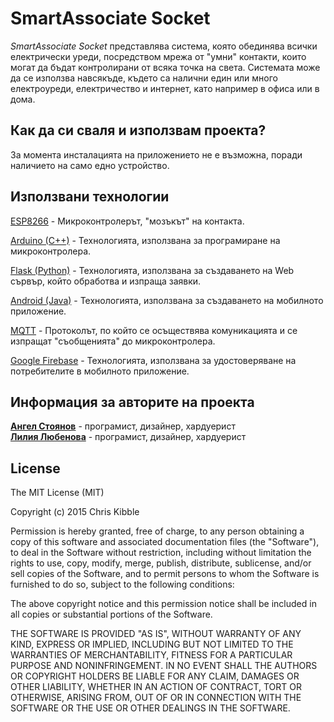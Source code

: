 # **SmartAssociate Socket**

*SmartAssociate Socket* представлява система, която обединява всички електрически уреди, посредством мрежа от "умни" контакти, които могат да бъдат контролирани от всяка точка на света. Системата може да се използва навсякъде, където са налични един или много електроуреди, електричество и интернет, като например в офиса или в дома.

## Как да си сваля и използвам проекта?

За момента инсталацията на приложението не е възможна, поради наличието на само едно устройство.

## Използвани технологии

[ESP8266](https://www.espressif.com/en/products/socs/esp8266) - Микроконтролерът, "мозъкът" на контакта.

[Arduino (C++)](https://www.arduino.cc/) - Технологията, използвана за програмиране на микроконтролера.

[Flask (Python)](https://flask.palletsprojects.com/en/1.1.x/) - Технологията, използвана за създаването на Web сървър, който обработва и изпраща заявки.

[Android (Java)](https://developer.android.com/) - Технологията, използвана за създаването на мобилното приложение.

[MQTT](https://mqtt.org/) - Протоколът, по който се осъществява комуникацията и се изпращат "съобщенията" до микроконтролера.

[Google Firebase](https://firebase.google.com/) - Технологията, използвана за удостоверяване на потребителите в мобилното приложение.

## Информация за авторите на проекта

[**Ангел Стоянов**](https://github.com/AngelStoyanov33) - програмист, дизайнер, хардуерист
</br>
[**Лилия Любенова**](https://github.com/Lilly7777) - програмист, дизайнер, хардуерист

## License

The MIT License (MIT)

Copyright (c) 2015 Chris Kibble

Permission is hereby granted, free of charge, to any person obtaining a copy of this software and associated documentation files (the "Software"), to deal in the Software without restriction, including without limitation the rights to use, copy, modify, merge, publish, distribute, sublicense, and/or sell copies of the Software, and to permit persons to whom the Software is furnished to do so, subject to the following conditions:

The above copyright notice and this permission notice shall be included in all copies or substantial portions of the Software.

THE SOFTWARE IS PROVIDED "AS IS", WITHOUT WARRANTY OF ANY KIND, EXPRESS OR IMPLIED, INCLUDING BUT NOT LIMITED TO THE WARRANTIES OF MERCHANTABILITY, FITNESS FOR A PARTICULAR PURPOSE AND NONINFRINGEMENT. IN NO EVENT SHALL THE AUTHORS OR COPYRIGHT HOLDERS BE LIABLE FOR ANY CLAIM, DAMAGES OR OTHER LIABILITY, WHETHER IN AN ACTION OF CONTRACT, TORT OR OTHERWISE, ARISING FROM, OUT OF OR IN CONNECTION WITH THE SOFTWARE OR THE USE OR OTHER DEALINGS IN THE SOFTWARE.
